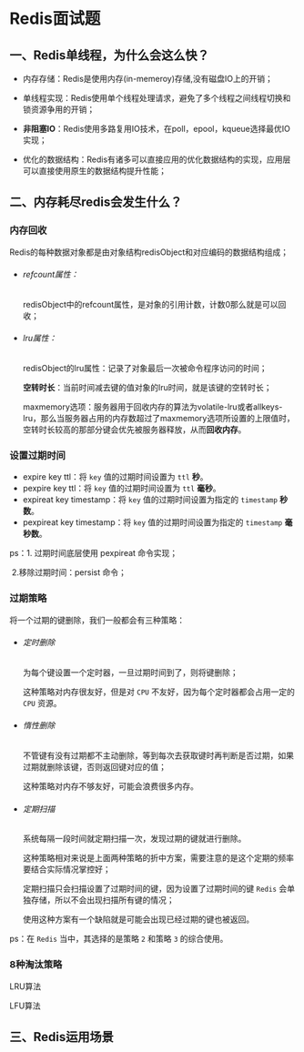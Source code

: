# Redis面试题

## 一、Redis单线程，为什么会这么快？

- 内存存储：Redis是使用内存(in-memeroy)存储,没有磁盘IO上的开销；

- 单线程实现：Redis使用单个线程处理请求，避免了多个线程之间线程切换和锁资源争用的开销；

- **非阻塞IO**：Redis使用多路复用IO技术，在poll，epool，kqueue选择最优IO实现；
- 优化的数据结构：Redis有诸多可以直接应用的优化数据结构的实现，应用层可以直接使用原生的数据结构提升性能；

## 二、内存耗尽redis会发生什么？

### 内存回收

Redis的每种数据对象都是由对象结构redisObject和对应编码的数据结构组成；

- ###### refcount属性：

  redisObject中的refcount属性，是对象的引用计数，计数0那么就是可以回收；

- ###### lru属性：

  redisObject的lru属性：记录了对象最后一次被命令程序访问的时间；

  **空转时长**：当前时间减去键的值对象的lru时间，就是该键的空转时长；

  maxmemory选项：服务器用于回收内存的算法为volatile-lru或者allkeys-lru，那么当服务器占用的内存数超过了maxmemory选项所设置的上限值时，空转时长较高的那部分键会优先被服务器释放，从而**回收内存**。

### 设置过期时间

- expire key ttl：将 `key` 值的过期时间设置为 `ttl` **秒**。
- pexpire key ttl：将 `key` 值的过期时间设置为 `ttl` **毫秒**。
- expireat key timestamp：将 `key` 值的过期时间设置为指定的 `timestamp` **秒数**。
- pexpireat key timestamp：将 `key` 值的过期时间设置为指定的 `timestamp` **毫秒数**。

ps：1. 过期时间底层使用 pexpireat 命令实现；

​         2.移除过期时间：persist <key>命令；        

### 过期策略

将一个过期的键删除，我们一般都会有三种策略：

- ###### 定时删除

  为每个键设置一个定时器，一旦过期时间到了，则将键删除；

  这种策略对内存很友好，但是对 `CPU` 不友好，因为每个定时器都会占用一定的 `CPU` 资源。

- ###### 惰性删除

  不管键有没有过期都不主动删除，等到每次去获取键时再判断是否过期，如果过期就删除该键，否则返回键对应的值；

  这种策略对内存不够友好，可能会浪费很多内存。

- ###### 定期扫描

  系统每隔一段时间就定期扫描一次，发现过期的键就进行删除。

  这种策略相对来说是上面两种策略的折中方案，需要注意的是这个定期的频率要结合实际情况掌控好；

  定期扫描只会扫描设置了过期时间的键，因为设置了过期时间的键 `Redis` 会单独存储，所以不会出现扫描所有键的情况；

  使用这种方案有一个缺陷就是可能会出现已经过期的键也被返回。

ps：在 `Redis` 当中，其选择的是策略 `2` 和策略 `3` 的综合使用。

### 8种淘汰策略



LRU算法



LFU算法

## 三、Redis运用场景